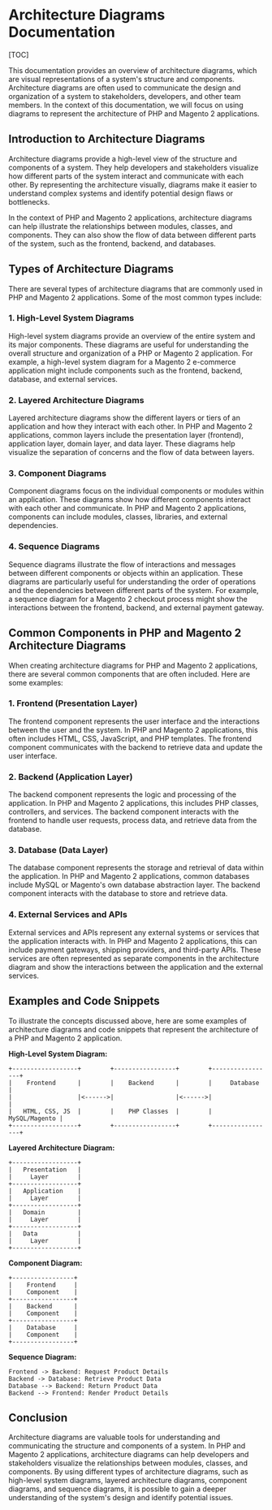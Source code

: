 # Architecture Diagrams Documentation

[TOC]

This documentation provides an overview of architecture diagrams, which are visual representations of a system's
structure and components. Architecture diagrams are often used to communicate the design and organization of a system to
stakeholders, developers, and other team members. In the context of this documentation, we will focus on using diagrams
to represent the architecture of PHP and Magento 2 applications.

## Introduction to Architecture Diagrams

Architecture diagrams provide a high-level view of the structure and components of a system. They help developers and
stakeholders visualize how different parts of the system interact and communicate with each other. By representing the
architecture visually, diagrams make it easier to understand complex systems and identify potential design flaws or
bottlenecks.

In the context of PHP and Magento 2 applications, architecture diagrams can help illustrate the relationships between
modules, classes, and components. They can also show the flow of data between different parts of the system, such as the
frontend, backend, and databases.

## Types of Architecture Diagrams

There are several types of architecture diagrams that are commonly used in PHP and Magento 2 applications. Some of the
most common types include:

### 1. High-Level System Diagrams

High-level system diagrams provide an overview of the entire system and its major components. These diagrams are useful
for understanding the overall structure and organization of a PHP or Magento 2 application. For example, a high-level
system diagram for a Magento 2 e-commerce application might include components such as the frontend, backend, database,
and external services.

### 2. Layered Architecture Diagrams

Layered architecture diagrams show the different layers or tiers of an application and how they interact with each
other. In PHP and Magento 2 applications, common layers include the presentation layer (frontend), application layer,
domain layer, and data layer. These diagrams help visualize the separation of concerns and the flow of data between
layers.

### 3. Component Diagrams

Component diagrams focus on the individual components or modules within an application. These diagrams show how
different components interact with each other and communicate. In PHP and Magento 2 applications, components can include
modules, classes, libraries, and external dependencies.

### 4. Sequence Diagrams

Sequence diagrams illustrate the flow of interactions and messages between different components or objects within an
application. These diagrams are particularly useful for understanding the order of operations and the dependencies
between different parts of the system. For example, a sequence diagram for a Magento 2 checkout process might show the
interactions between the frontend, backend, and external payment gateway.

## Common Components in PHP and Magento 2 Architecture Diagrams

When creating architecture diagrams for PHP and Magento 2 applications, there are several common components that are
often included. Here are some examples:

### 1. Frontend (Presentation Layer)

The frontend component represents the user interface and the interactions between the user and the system. In PHP and
Magento 2 applications, this often includes HTML, CSS, JavaScript, and PHP templates. The frontend component
communicates with the backend to retrieve data and update the user interface.

### 2. Backend (Application Layer)

The backend component represents the logic and processing of the application. In PHP and Magento 2 applications, this
includes PHP classes, controllers, and services. The backend component interacts with the frontend to handle user
requests, process data, and retrieve data from the database.

### 3. Database (Data Layer)

The database component represents the storage and retrieval of data within the application. In PHP and Magento 2
applications, common databases include MySQL or Magento's own database abstraction layer. The backend component
interacts with the database to store and retrieve data.

### 4. External Services and APIs

External services and APIs represent any external systems or services that the application interacts with. In PHP and
Magento 2 applications, this can include payment gateways, shipping providers, and third-party APIs. These services are
often represented as separate components in the architecture diagram and show the interactions between the application
and the external services.

## Examples and Code Snippets

To illustrate the concepts discussed above, here are some examples of architecture diagrams and code snippets that
represent the architecture of a PHP and Magento 2 application.

**High-Level System Diagram:**

```
+------------------+        +-----------------+        +-----------------+
|    Frontend      |        |    Backend      |        |     Database    |
|                  |<------>|                 |<------>|                 |
|   HTML, CSS, JS  |        |    PHP Classes  |        |   MySQL/Magento |
+------------------+        +-----------------+        +-----------------+
```

**Layered Architecture Diagram:**

```
+------------------+
|   Presentation   |
|     Layer        |
+------------------+
|   Application    |
|     Layer        |
+------------------+
|   Domain         |
|     Layer        |
+------------------+
|   Data           |
|     Layer        |
+------------------+
```

**Component Diagram:**

```
+-----------------+
|    Frontend     |
|    Component    |
+-----------------+
|    Backend      |
|    Component    |
+-----------------+
|    Database     |
|    Component    |
+-----------------+
```

**Sequence Diagram:**

```
Frontend -> Backend: Request Product Details
Backend -> Database: Retrieve Product Data
Database --> Backend: Return Product Data
Backend --> Frontend: Render Product Details
```

## Conclusion

Architecture diagrams are valuable tools for understanding and communicating the structure and components of a system.
In PHP and Magento 2 applications, architecture diagrams can help developers and stakeholders visualize the
relationships between modules, classes, and components. By using different types of architecture diagrams, such as
high-level system diagrams, layered architecture diagrams, component diagrams, and sequence diagrams, it is possible to
gain a deeper understanding of the system's design and identify potential issues.
